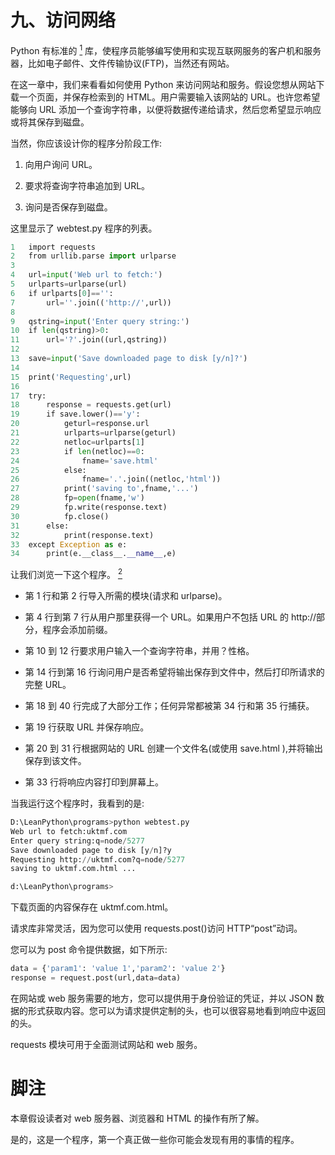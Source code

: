 # 九、访问网络

Python 有标准的 [<sup class="calibre4">1</sup>](#Fn1) 库，使程序员能够编写使用和实现互联网服务的客户机和服务器，比如电子邮件、文件传输协议(FTP)，当然还有网站。

在这一章中，我们来看看如何使用 Python 来访问网站和服务。假设您想从网站下载一个页面，并保存检索到的 HTML。用户需要输入该网站的 URL。也许您希望能够向 URL 添加一个查询字符串，以便将数据传递给请求，然后您希望显示响应或将其保存到磁盘。

当然，你应该设计你的程序分阶段工作:

1.  向用户询问 URL。

2.  要求将查询字符串追加到 URL。

3.  询问是否保存到磁盘。

这里显示了 webtest.py 程序的列表。

```py
1   import requests
2   from urllib.parse import urlparse
3   
4   url=input('Web url to fetch:')
5   urlparts=urlparse(url)
6   if urlparts[0]=='':
7       url=''.join(('http://',url))
8   
9   qstring=input('Enter query string:')
10  if len(qstring)>0:
11      url='?'.join((url,qstring))
12  
13  save=input('Save downloaded page to disk [y/n]?')
14      
15  print('Requesting',url)
16  
17  try:
18      response = requests.get(url)
19      if save.lower()=='y':
20          geturl=response.url
21          urlparts=urlparse(geturl)
22          netloc=urlparts[1]
23          if len(netloc)==0:
24              fname='save.html'
25          else:
26              fname='.'.join((netloc,'html'))
27          print('saving to',fname,'...')
28          fp=open(fname,'w')
29          fp.write(response.text)
30          fp.close()
31      else:
32          print(response.text)
33  except Exception as e:
34      print(e.__class__.__name__,e)
```

让我们浏览一下这个程序。 [<sup class="calibre4">2</sup>](#Fn2)

*   第 1 行和第 2 行导入所需的模块(请求和 urlparse)。

*   第 4 行到第 7 行从用户那里获得一个 URL。如果用户不包括 URL 的 http://部分，程序会添加前缀。

*   第 10 到 12 行要求用户输入一个查询字符串，并用？性格。

*   第 14 行到第 16 行询问用户是否希望将输出保存到文件中，然后打印所请求的完整 URL。

*   第 18 到 40 行完成了大部分工作；任何异常都被第 34 行和第 35 行捕获。

*   第 19 行获取 URL 并保存响应。

*   第 20 到 31 行根据网站的 URL 创建一个文件名(或使用 save.html ),并将输出保存到该文件。

*   第 33 行将响应内容打印到屏幕上。

当我运行这个程序时，我看到的是:

```py
D:\LeanPython\programs>python webtest.py
Web url to fetch:uktmf.com
Enter query string:q=node/5277
Save downloaded page to disk [y/n]?y
Requesting http://uktmf.com?q=node/5277
saving to uktmf.com.html ...

d:\LeanPython\programs>
```

下载页面的内容保存在 uktmf.com.html。

请求库非常灵活，因为您可以使用 requests.post()访问 HTTP“post”动词。

您可以为 post 命令提供数据，如下所示:

```py
data = {'param1': 'value 1','param2': 'value 2'}
response = request.post(url,data=data)
```

在网站或 web 服务需要的地方，您可以提供用于身份验证的凭证，并以 JSON 数据的形式获取内容。您可以为请求提供定制的头，也可以很容易地看到响应中返回的头。

requests 模块可用于全面测试网站和 web 服务。

# 脚注

本章假设读者对 web 服务器、浏览器和 HTML 的操作有所了解。

是的，这是一个程序，第一个真正做一些你可能会发现有用的事情的程序。
